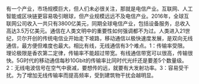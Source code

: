 有一个产业，市场规模巨大，但人们未必很关注，那就是电信产业。互联网、人工智能或区块链更容易吸引眼球，但产业规模远远不及电信产业。2016年，全球互联网公司收入一共只有3800亿美元，同期全球电信产业，包括设备服务，总收入高达3.5万亿美元。通信在人类文明中的重要性如何强调都不为过。人类进入21世纪，贝尔开创的传统电信业开始走下坡路，移动通信以极快速度发展，是双向无线通信，最方便但难度也最大。相比有线，无线通信有3个难点。1：传输率受限。理论极限是香农第二定律，传输率不能超过带宽。有线通信带宽可以很高，传输很快。5G时代的移动通信每秒10Gbit的传输率比同时代光纤还是要差5个数量级。2：无线电波信号在空气中衰减，要想传的远，就要有大发射功率。3：容易受干扰。为了增加无线传输率而提高频率，受到建筑物干扰会越明显。
